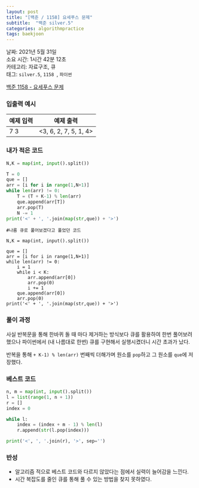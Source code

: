 ```yaml
---
layout: post
title: "[백준 / 1158] 요세푸스 문제"
subtitle:  "백준 silver.5"
categories: algorithmpractice
tags: baekjoon
---
```


날짜: 2021년 5월 31일  
소요 시간: 1시간 42분 12초  
카테고리: 자료구조, 큐  
태그: `silver.5`, `1158 `, `파이썬`   


[백준 1158 - 요세푸스 문제](https://www.acmicpc.net/problem/1158)

### 입출력 예시  

|예제 입력|예제 출력|
|---|---|
|7 3|<3, 6, 2, 7, 5, 1, 4>|

  
### 내가 적은 코드

```python
N,K = map(int, input().split())

T = 0
que = []
arr = [i for i in range(1,N+1)]
while len(arr) != 0:
    T = (T + K-1) % len(arr)
    que.append(arr[T])
    arr.pop(T)
    N -= 1
print('<' + ', '.join(map(str,que)) + '>')
```
  
```
#나름 큐로 풀어보겠다고 풀었던 코드  

N,K = map(int, input().split())

que = []
arr = [i for i in range(1,N+1)]
while len(arr) != 0:
    i = 1
    while i < K:
        arr.append(arr[0])
        arr.pop(0)
        i += 1
    que.append(arr[0])
    arr.pop(0)
print('<' + ', '.join(map(str,que)) + '>')
```

### 풀이 과정  

사실 반복문을 통해 한바퀴 돌 때 마다 제거하는 방식보다 큐를 활용하여 한번 풀어보려 했으나 파이썬에서 (내 나름대로 한번) 큐를 구현해서 실행시켰더니 시간 초과가 났다.  
  
반복을 통해 `+ K-1) % len(arr)` 번째씩 더해가며 원소를 `pop`하고 그 원소를 `que`에 저장했다.
  
### 베스트 코드

```python
n, m = map(int, input().split())
l = list(range(1, n + 1))
r = []
index = 0

while l:
    index = (index + m - 1) % len(l)
    r.append(str(l.pop(index)))

print('<', ', '.join(r), '>', sep='')
```

### 반성

- 알고리즘 적으로 베스트 코드와 다르지 않았다는 점에서 실력이 늘어감을 느낀다.  
- 시간 복잡도를 줄인 큐를 통해 풀 수 있는 방법을 찾지 못하였다.
